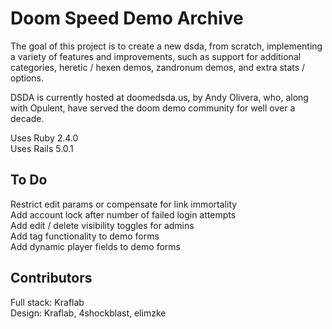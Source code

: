 # Doom Speed Demo Archive

The goal of this project is to create a new dsda, from scratch, implementing
a variety of features and improvements, such as support for additional
categories, heretic / hexen demos, zandronum demos, and extra stats / options.

DSDA is currently hosted at doomedsda.us, by Andy Olivera, who, along with
Opulent, have served the doom demo community for well over a decade.

Uses Ruby  2.4.0  
Uses Rails 5.0.1

## To Do
Restrict edit params or compensate for link immortality  
Add account lock after number of failed login attempts  
Add edit / delete visibility toggles for admins  
Add tag functionality to demo forms  
Add dynamic player fields to demo forms  

## Contributors
Full stack: Kraflab  
Design: Kraflab, 4shockblast, elimzke
